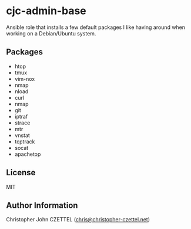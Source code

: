 cjc-admin-base
==============

Ansible role that installs a few default packages I like having around when working on a Debian/Ubuntu system.

Packages
--------

 * htop
 * tmux
 * vim-nox
 * nmap
 * nload
 * curl
 * nmap
 * git
 * iptraf
 * strace
 * mtr
 * vnstat
 * tcptrack
 * socat
 * apachetop 

License
-------

MIT

Author Information
------------------

Christopher John CZETTEL (<chris@christopher-czettel.net>)

